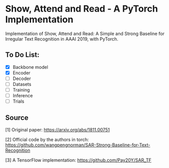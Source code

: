 # Show, Attend and Read - A PyTorch Implementation

Implementation of Show, Attend and Read: A Simple and Strong Baseline for Irregular Text Recognition in AAAI 2019, with PyTorch. 

## To Do List:

- [x] Backbone model
- [x] Encoder
- [ ] Decoder
- [ ] Datasets
- [ ] Training
- [ ] Inference
- [ ] Trials

## Source

[1] Original paper: https://arxiv.org/abs/1811.00751

[2] Official code by the authors in torch: https://github.com/wangpengnorman/SAR-Strong-Baseline-for-Text-Recognition

[3] A TensorFlow implementation: https://github.com/Pay20Y/SAR_TF


